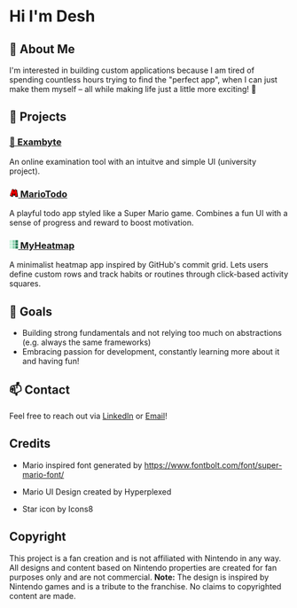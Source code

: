# Hi I'm Desh

## 🧩 About Me

I'm interested in building custom applications because I am tired of spending countless hours trying to find the "perfect app", when I can just make them myself – all while making life just a little more exciting! 👾

## 📂 Projects

### [📝 Exambyte](https://github.com/Deshenfektion/Exambyte)

An online examination tool with an intuitve and simple UI (university project).

### [<img src="./assets/mariotodo-favicon.png" width="16" height="16"> MarioTodo](https://github.com/Deshenfektion/MarioTodo)

A playful todo app styled like a Super Mario game. Combines a fun UI with a sense of progress and reward to boost motivation.

### [<img src="./assets/heatmap-favicon.png" width="16" height="16"> MyHeatmap](https://github.com/Deshenfektion/MyHeatmap)

A minimalist heatmap app inspired by GitHub's commit grid. Lets users define custom rows and track habits or routines through click-based activity squares.

## 🚀 Goals

- Building strong fundamentals and not relying too much on abstractions (e.g. always the same frameworks)
- Embracing passion for development, constantly learning more about it and having fun!

## 📫 Contact

Feel free to reach out via [LinkedIn](https://www.linkedin.com/in/deshenrao/) or [Email](mailto:deshen.r1502@gmail.com)!

## Credits

- Mario inspired font generated by https://www.fontbolt.com/font/super-mario-font/

- Mario UI Design created by Hyperplexed

- Star icon by Icons8

## Copyright

This project is a fan creation and is not affiliated with Nintendo in any way. All designs and content based on Nintendo properties are created for fan purposes only and are not commercial.
**Note:** The design is inspired by Nintendo games and is a tribute to the franchise.
No claims to copyrighted content are made.
